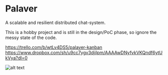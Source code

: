 # Palaver

A scalable and resilient distributed chat-system.

This is a hobby project and is still in the design/PoC phase, so ignore the messy state of the code.

https://trello.com/b/wtLv4DS5/palaver-kanban
https://www.dropbox.com/sh/u9cc7ygv3djilpm/AAAAwDNyfvkVKQndf6ytUkVya?dl=0

![alt text](https://github.com/waymirec/blather/blob/main/overview.png?raw=true)
